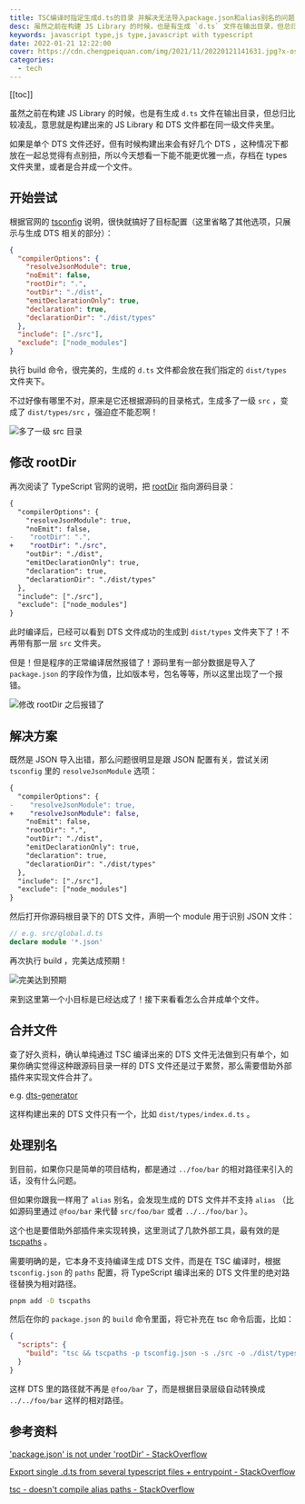 ```yaml
---
title: TSC编译时指定生成d.ts的目录 并解决无法导入package.json和alias别名的问题
desc: 虽然之前在构建 JS Library 的时候，也是有生成 `d.ts` 文件在输出目录，但总归比较凌乱，意思就是构建出来的 JS Library 和 DTS 文件都在同一级文件夹里。不是说不能用吧，总归看起来有点 low ，如果是单个 DTS 文件还好，但有时候构建出来会有好几个 DTS 这种情况下都放在一起总觉得有点别扭，所以今天想看一下能不能更优雅一点，存档在 types 文件夹里。
keywords: javascript type,js type,javascript with typescript
date: 2022-01-21 12:22:00
cover: https://cdn.chengpeiquan.com/img/2021/11/20220121141631.jpg?x-oss-process=image/interlace,1
categories:
  - tech
---
```


[[toc]]

虽然之前在构建 JS Library 的时候，也是有生成 `d.ts` 文件在输出目录，但总归比较凌乱，意思就是构建出来的 JS Library 和 DTS 文件都在同一级文件夹里。

如果是单个 DTS 文件还好，但有时候构建出来会有好几个 DTS ，这种情况下都放在一起总觉得有点别扭，所以今天想看一下能不能更优雅一点，存档在 types 文件夹里，或者是合并成一个文件。

## 开始尝试

根据官网的 [tsconfig](https://www.typescriptlang.org/tsconfig) 说明，很快就搞好了目标配置（这里省略了其他选项，只展示与生成 DTS 相关的部分）：

```json
{
  "compilerOptions": {
    "resolveJsonModule": true,
    "noEmit": false,
    "rootDir": ".",
    "outDir": "./dist",
    "emitDeclarationOnly": true,
    "declaration": true,
    "declarationDir": "./dist/types"
  },
  "include": ["./src"],
  "exclude": ["node_modules"]
}
```

执行 build 命令，很完美的，生成的 `d.ts` 文件都会放在我们指定的 `dist/types` 文件夹下。

不过好像有哪里不对，原来是它还根据源码的目录格式，生成多了一级 `src` ，变成了 `dist/types/src` ，强迫症不能忍啊！

![多了一级 src 目录](https://cdn.chengpeiquan.com/img/2021/11/20220121112339.jpg?x-oss-process=image/interlace,1)

## 修改 rootDir

再次阅读了 TypeScript 官网的说明，把 [rootDir](https://www.typescriptlang.org/tsconfig#rootDir) 指向源码目录：

```diff
{
  "compilerOptions": {
    "resolveJsonModule": true,
    "noEmit": false,
-    "rootDir": ".",
+    "rootDir": "./src",
    "outDir": "./dist",
    "emitDeclarationOnly": true,
    "declaration": true,
    "declarationDir": "./dist/types"
  },
  "include": ["./src"],
  "exclude": ["node_modules"]
}
```

此时编译后，已经可以看到 DTS 文件成功的生成到 `dist/types` 文件夹下了！不再带有那一层 `src` 文件夹。

但是！但是程序的正常编译居然报错了！源码里有一部分数据是导入了 `package.json` 的字段作为值，比如版本号，包名等等，所以这里出现了一个报错。

![修改 rootDir 之后报错了](https://cdn.chengpeiquan.com/img/2021/11/20220121113324.jpg?x-oss-process=image/interlace,1)

## 解决方案

既然是 JSON 导入出错，那么问题很明显是跟 JSON 配置有关，尝试关闭 `tsconfig` 里的 `resolveJsonModule` 选项：

```diff
{
  "compilerOptions": {
-    "resolveJsonModule": true,
+    "resolveJsonModule": false,
    "noEmit": false,
    "rootDir": ".",
    "outDir": "./dist",
    "emitDeclarationOnly": true,
    "declaration": true,
    "declarationDir": "./dist/types"
  },
  "include": ["./src"],
  "exclude": ["node_modules"]
}
```

然后打开你源码根目录下的 DTS 文件，声明一个 module 用于识别 JSON 文件：

```ts
// e.g. src/global.d.ts
declare module '*.json'
```

再次执行 build ，完美达成预期！

![完美达到预期](https://cdn.chengpeiquan.com/img/2021/11/20220121113455.jpg?x-oss-process=image/interlace,1)

来到这里第一个小目标是已经达成了！接下来看看怎么合并成单个文件。

## 合并文件

查了好久资料，确认单纯通过 TSC 编译出来的 DTS 文件无法做到只有单个，如果你确实觉得这种跟源码目录一样的 DTS 文件还是过于累赘，那么需要借助外部插件来实现文件合并了。

e.g. [dts-generator](https://github.com/SitePen/dts-generator)

这样构建出来的 DTS 文件只有一个，比如 `dist/types/index.d.ts` 。

## 处理别名

到目前，如果你只是简单的项目结构，都是通过 `../foo/bar` 的相对路径来引入的话，没有什么问题。

但如果你跟我一样用了 `alias` 别名，会发现生成的 DTS 文件并不支持 `alias` （比如源码里通过 `@foo/bar` 来代替 `src/foo/bar` 或者 `../../foo/bar` ）。

这个也是要借助外部插件来实现转换，这里测试了几款外部工具，最有效的是 [tscpaths](https://github.com/joonhocho/tscpaths) 。

需要明确的是，它本身不支持编译生成 DTS 文件，而是在 TSC 编译时，根据 `tsconfig.json` 的 `paths` 配置，将 TypeScript 编译出来的 DTS 文件里的绝对路径替换为相对路径。

```bash
pnpm add -D tscpaths
```

然后在你的 `package.json` 的 `build` 命令里面，将它补充在 tsc 命令后面，比如：

```json
{
  "scripts": {
    "build": "tsc && tscpaths -p tsconfig.json -s ./src -o ./dist/types && vite build"
  }
}
```

这样 DTS 里的路径就不再是 `@foo/bar` 了，而是根据目录层级自动转换成 `../../foo/bar` 这样的相对路径。

## 参考资料

['package.json' is not under 'rootDir' - StackOverflow](https://stackoverflow.com/questions/55753163/package-json-is-not-under-rootdir/61426303#61426303)

[Export single .d.ts from several typescript files + entrypoint - StackOverflow](https://stackoverflow.com/questions/39722682/export-single-d-ts-from-several-typescript-files-entrypoint)

[tsc - doesn't compile alias paths - StackOverflow](https://stackoverflow.com/questions/59179787/tsc-doesnt-compile-alias-paths#comment112917582_59386941)
